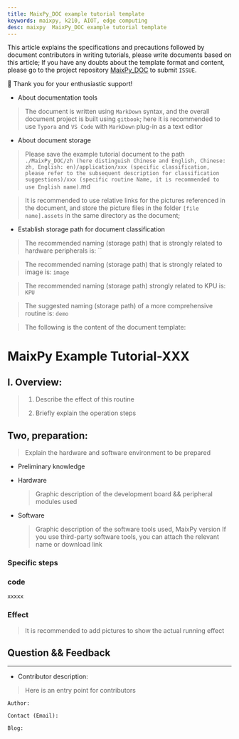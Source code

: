 ```yaml
---
title: MaixPy_DOC example tutorial template
keywords: maixpy, k210, AIOT, edge computing
desc: maixpy  MaixPy_DOC example tutorial template
---
```




This article explains the specifications and precautions followed by document contributors in writing tutorials, please write documents based on this article;
If you have any doubts about the template format and content, please go to the project repository [MaixPy_DOC](https://github.com/sipeed/MaixPy_DOC) to submit `ISSUE`.

🙇‍ Thank you for your enthusiastic support!


- About documentation tools

> The document is written using `MarkDown` syntax, and the overall document project is built using `gitbook`; here it is recommended to use `Typora` and `VS Code` with `MarkDown` plug-in as a text editor

- About document storage

> Please save the example tutorial document to the path `./MaixPy_DOC/zh (here distinguish Chinese and English, Chinese: zh, English: en)/application/xxx (specific classification, please refer to the subsequent description for classification suggestions)/xxx (specific routine Name, it is recommended to use English name)`.md

> It is recommended to use relative links for the pictures referenced in the document, and store the picture files in the folder `[file name].assets` in the same directory as the document;

- Establish storage path for document classification

> The recommended naming (storage path) that is strongly related to hardware peripherals is: ``

> The recommended naming (storage path) that is strongly related to image is: `image`

> The recommended naming (storage path) strongly related to KPU is: `KPU`

> The suggested naming (storage path) of a more comprehensive routine is: `demo`



> The following is the content of the document template:


# MaixPy Example Tutorial-XXX

## I. Overview:

> 1. Describe the effect of this routine
>
> 2. Briefly explain the operation steps
>


## Two, preparation:

> Explain the hardware and software environment to be prepared

- Preliminary knowledge

- Hardware

    > Graphic description of the development board && peripheral modules used

- Software

    > Graphic description of the software tools used, MaixPy version
    > If you use third-party software tools, you can attach the relevant name or download link

### Specific steps


### code

```python
xxxxx
```


### Effect

> It is recommended to add pictures to show the actual running effect

## Question && Feedback


-----

- Contributor description:

> Here is an entry point for contributors

    Author:

    Contact (Email):

    Blog:
